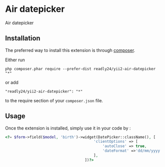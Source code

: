 Air datepicker
==============
Air datepicker

Installation
------------

The preferred way to install this extension is through [composer](http://getcomposer.org/download/).

Either run

```
php composer.phar require --prefer-dist readly24/yii2-air-datepicker "*"
```

or add

```
"readly24/yii2-air-datepicker": "*"
```

to the require section of your `composer.json` file.


Usage
-----

Once the extension is installed, simply use it in your code by  :

```php
<?= $form->field($model, 'birth')->widget(DatePicker::className(), [
                                        'clientOptions' => [
                                            'autoClose' => true,
                                            'dateFormat' =>'dd/mm/yyyy'
                                        ],
                                    ])?>
